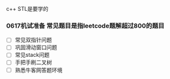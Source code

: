 
c++ STL是要学的

### 0617机试准备 常见题目是指leetcode题解超过800的题目
+ [ ] 常见双指针问题
+ [ ] 巩固滑动窗口问题
+ [ ] 常见stack问题
+ [ ] 手把手刷二叉树
+ [ ] 熟悉牛客网答题环境
